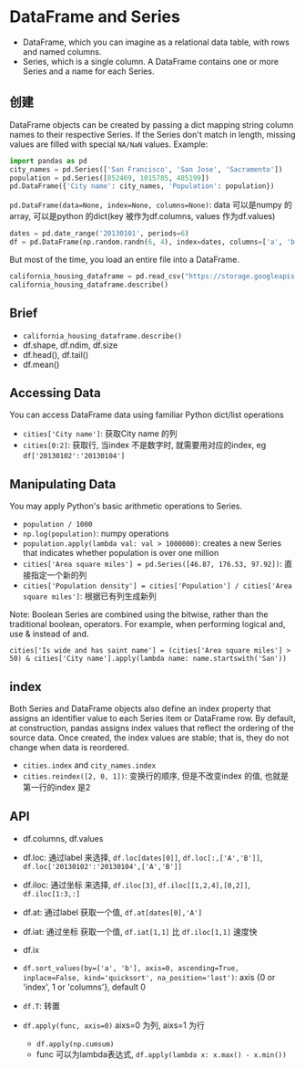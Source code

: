 # DataFrame and Series
- DataFrame, which you can imagine as a relational data table, with rows and named columns.
- Series, which is a single column. A DataFrame contains one or more Series and a name for each Series.

## 创建
DataFrame objects can be created by passing a dict mapping string column names to their respective Series. If the Series don't match in length, missing values are filled with special `NA/NaN` values. Example:
```Python
import pandas as pd
city_names = pd.Series(['San Francisco', 'San Jose', 'Sacramento'])
population = pd.Series([852469, 1015785, 485199])
pd.DataFrame({'City name': city_names, 'Population': population})
```

`pd.DataFrame(data=None, index=None, columns=None)`: data 可以是numpy 的array, 可以是python 的dict(key 被作为df.columns, values 作为df.values)
```Python
dates = pd.date_range('20130101', periods=6)
df = pd.DataFrame(np.random.randn(6, 4), index=dates, columns=['a', 'b', 'c', 'd']) ## 创建一个6行4列的df, 行的key 为 dates, 4列的名字分别为'a', 'b', 'c', 'd'
```

But most of the time, you load an entire file into a DataFrame.
```Python
california_housing_dataframe = pd.read_csv("https://storage.googleapis.com/mledu-datasets/california_housing_train.csv", sep=",")
california_housing_dataframe.describe()
```

## Brief
- `california_housing_dataframe.describe()`
- df.shape, df.ndim, df.size
- df.head(), df.tail()
- df.mean()

## Accessing Data
You can access DataFrame data using familiar Python dict/list operations

- `cities['City name']`: 获取City name 的列
- `cities[0:2]`: 获取行, 当index 不是数字时, 就需要用对应的index, eg `df['20130102':'20130104']`

## Manipulating Data
You may apply Python's basic arithmetic operations to Series.

- `population / 1000`
- `np.log(population)`: numpy operations
- `population.apply(lambda val: val > 1000000)`: creates a new Series that indicates whether population is over one million
- `cities['Area square miles'] = pd.Series([46.87, 176.53, 97.92])`: 直接指定一个新的列
- `cities['Population density'] = cities['Population'] / cities['Area square miles']`: 根据已有列生成新列

Note: Boolean Series are combined using the bitwise, rather than the traditional boolean, operators. For example, when performing logical and, use & instead of and.

`cities['Is wide and has saint name'] = (cities['Area square miles'] > 50) & cities['City name'].apply(lambda name: name.startswith('San'))`

## index
Both Series and DataFrame objects also define an index property that assigns an identifier value to each Series item or DataFrame row.
By default, at construction, pandas assigns index values that reflect the ordering of the source data. Once created, the index values are stable; that is, they do not change when data is reordered.

- `cities.index` and `city_names.index`
- `cities.reindex([2, 0, 1])`: 变换行的顺序, 但是不改变index 的值, 也就是第一行的index 是2

## API
- df.columns, df.values

- df.loc: 通过label 来选择, `df.loc[dates[0]]`, `df.loc[:,['A','B']]`, `df.loc['20130102':'20130104',['A','B']]`
- df.iloc: 通过坐标 来选择, `df.iloc[3]`, `df.iloc[[1,2,4],[0,2]]`, `df.iloc[1:3,:]`
- df.at: 通过label 获取一个值, `df.at[dates[0],'A']`
- df.iat: 通过坐标 获取一个值, `df.iat[1,1]` 比 `df.iloc[1,1]` 速度快
- df.ix

- `df.sort_values(by=['a', 'b'], axis=0, ascending=True, inplace=False, kind='quicksort', na_position='last')`: axis {0 or 'index', 1 or 'columns'}, default 0
- `df.T`: 转置
- `df.apply(func, axis=0)` aixs=0 为列, aixs=1 为行
	- `df.apply(np.cumsum)`
	- func 可以为lambda表达式, `df.apply(lambda x: x.max() - x.min())`

